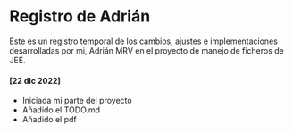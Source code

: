 # Registro de Adrián
Este es un registro temporal de los cambios, ajustes e implementaciones desarrolladas por mi, Adrián MRV en el proyecto de manejo de ficheros de JEE.

#### [22 dic 2022]
- Iniciada mi parte del proyecto
- Añadido el TODO.md
- Añadido el pdf